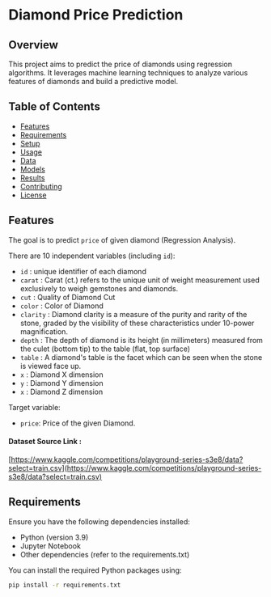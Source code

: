 # Diamond Price Prediction

## Overview

This project aims to predict the price of diamonds using regression algorithms. It leverages machine learning techniques to analyze various features of diamonds and build a predictive model.

## Table of Contents

- [Features](#features)
- [Requirements](#requirements)
- [Setup](#setup)
- [Usage](#usage)
- [Data](#data)
- [Models](#models)
- [Results](#results)
- [Contributing](#contributing)
- [License](#license)

## Features
The goal is to predict `price` of given diamond (Regression Analysis).

There are 10 independent variables (including `id`):

* `id` : unique identifier of each diamond
* `carat` : Carat (ct.) refers to the unique unit of weight measurement used exclusively to weigh gemstones and diamonds.
* `cut` : Quality of Diamond Cut
* `color` : Color of Diamond
* `clarity` : Diamond clarity is a measure of the purity and rarity of the stone, graded by the visibility of these characteristics under 10-power magnification.
* `depth` : The depth of diamond is its height (in millimeters) measured from the culet (bottom tip) to the table (flat, top surface)
* `table` : A diamond's table is the facet which can be seen when the stone is viewed face up.
* `x` : Diamond X dimension
* `y` : Diamond Y dimension
* `x` : Diamond Z dimension

Target variable:
* `price`: Price of the given Diamond.

#### Dataset Source Link :
[https://www.kaggle.com/competitions/playground-series-s3e8/data?select=train.csv](https://www.kaggle.com/competitions/playground-series-s3e8/data?select=train.csv)



## Requirements

Ensure you have the following dependencies installed:

- Python (version 3.9)
- Jupyter Notebook
- Other dependencies (refer to the requirements.txt)

You can install the required Python packages using:

```bash
pip install -r requirements.txt
